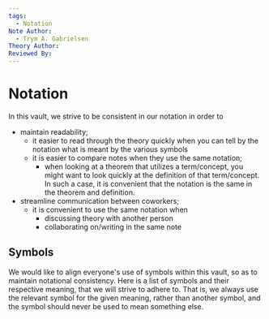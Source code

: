 ```yaml
---
tags:
  - Notation
Note Author:
  - Trym A. Gabrielsen
Theory Author: 
Reviewed By:
---
```

# Notation
In this vault, we strive to be consistent in our notation in order to
- maintain readability;
	- it easier to read through the theory quickly when you can tell by the notation what is meant by the various symbols
	- it is easier to compare notes when they use the same notation;
		- when looking at a theorem that utilizes a term/concept, you might want to look quickly at the definition of that term/concept. In such a case, it is convenient that the notation is the same in the theorem and definition.
- streamline communication between coworkers;
	- it is convenient to use the same notation when
		- discussing theory with another person
		- collaborating on/writing in the same note


## Symbols
We would like to align everyone's use of symbols within this vault, so as to maintain notational consistency. Here is a list of symbols and their respective meaning, that we will strive to adhere to. That is, we always use the relevant symbol for the given meaning, rather than another symbol, and the symbol should never be used to mean something else.